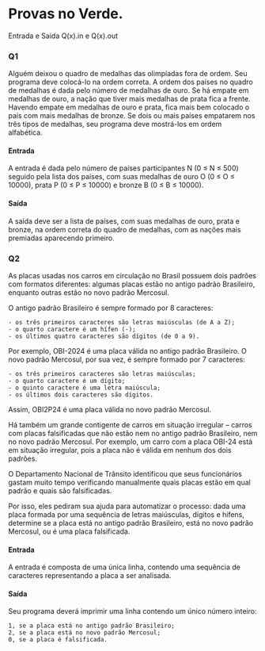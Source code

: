 # Provas no Verde.
Entrada e Saida Q(x).in e Q(x).out

### Q1
Alguém deixou o quadro de medalhas das olimpíadas fora de ordem. Seu programa deve colocá-lo na ordem correta. A ordem dos países no quadro de medalhas é dada pelo número de medalhas de ouro. Se há empate em medalhas de ouro, a nação que tiver mais medalhas de prata fica a frente. Havendo empate em medalhas de ouro e prata, fica mais bem colocado o país com mais medalhas de bronze. Se dois ou mais países empatarem nos três tipos de medalhas, seu programa deve mostrá-los em ordem alfabética.

#### Entrada
A entrada é dada pelo número de países participantes N (0 ≤ N ≤ 500) seguido pela lista dos países, com suas medalhas de ouro O (0 ≤ O ≤ 10000), prata P (0 ≤ P ≤ 10000) e bronze B (0 ≤ B ≤ 10000).

#### Saída
A saída deve ser a lista de países, com suas medalhas de ouro, prata e bronze, na ordem correta do quadro de medalhas, com as nações mais premiadas aparecendo primeiro.

### Q2
As placas usadas nos carros em circulação no Brasil possuem dois padrões com formatos diferentes: algumas placas estão no antigo padrão Brasileiro, enquanto outras estão no novo padrão Mercosul.

O antigo padrão Brasileiro é sempre formado por 8 caracteres:

    - os três primeiros caracteres são letras maiúsculas (de A a Z);
    - o quarto caractere é um hífen (-);
    - os últimos quatro caracteres são dígitos (de 0 a 9).

Por exemplo, OBI-2024 é uma placa válida no antigo padrão Brasileiro.
O novo padrão Mercosul, por sua vez, é sempre formado por 7 caracteres:

    - os três primeiros caracteres são letras maiúsculas;
    - o quarto caractere é um dígito;
    - o quinto caractere é uma letra maiúscula;
    - os últimos dois caracteres são dígitos.

Assim, OBI2P24 é uma placa válida no novo padrão Mercosul.

Há também um grande contigente de carros em situação irregular – carros com placas falsificadas que não estão nem no antigo padrão Brasileiro, nem no novo padrão Mercosul. Por exemplo, um carro com a placa OBI-24 está em situação irregular, pois a placa não é válida em nenhum dos dois padrões.

O Departamento Nacional de Trânsito identificou que seus funcionários gastam muito tempo verificando manualmente quais placas estão em qual padrão e quais são falsificadas.

Por isso, eles pediram sua ajuda para automatizar o processo: dada uma placa formada por uma sequência de letras maiúsculas, dígitos e hífens, determine se a placa está no antigo padrão Brasileiro, está no novo padrão Mercosul, ou é uma placa falsificada.

#### Entrada
A entrada é composta de uma única linha, contendo uma sequência de caracteres representando a placa a ser analisada.

#### Saída
Seu programa deverá imprimir uma linha contendo um único número inteiro:

    1, se a placa está no antigo padrão Brasileiro;
    2, se a placa está no novo padrão Mercosul;
    0, se a placa é falsificada.
